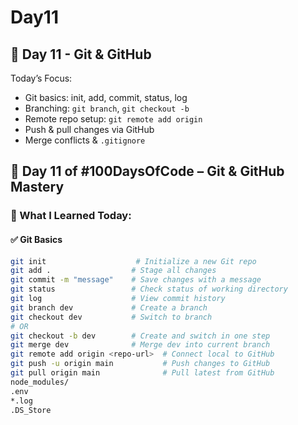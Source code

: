 # Day11

## 📅 Day 11 - Git & GitHub

Today’s Focus:
- Git basics: init, add, commit, status, log
- Branching: `git branch`, `git checkout -b`
- Remote repo setup: `git remote add origin`
- Push & pull changes via GitHub
- Merge conflicts & `.gitignore`

## 📘 Day 11 of #100DaysOfCode – Git & GitHub Mastery

### 🔧 What I Learned Today:

#### ✅ Git Basics
```bash
git init                    # Initialize a new Git repo
git add .                  # Stage all changes
git commit -m "message"    # Save changes with a message
git status                 # Check status of working directory
git log                    # View commit history
git branch dev             # Create a branch
git checkout dev           # Switch to branch
# OR
git checkout -b dev        # Create and switch in one step
git merge dev              # Merge dev into current branch
git remote add origin <repo-url>  # Connect local to GitHub
git push -u origin main           # Push changes to GitHub
git pull origin main              # Pull latest from GitHub
node_modules/
.env
*.log
.DS_Store
